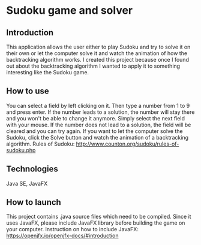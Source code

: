 # Sudoku game and solver
## Introduction
This application allows the user either to play Sudoku and try to solve it on their own or let the computer solve it and watch the animation of how the backtracking algorithm works.
I created this project because once I found out about the backtracking algorithm I wanted to apply it to something interesting like the Sudoku game.
## How to use
You can select a field by left clicking on it. Then type a number from 1 to 9 and press enter. If the number leads to a solution, the number will stay there and you won't be able to change it anymore. Simply select the next field with your mouse. If the number does not lead to a solution, the field will be cleared and you can try again.
If you want to let the computer solve the Sudoku, click the Solve button and watch the animation of a backtracking algorithm.
Rules of Sudoku: http://www.counton.org/sudoku/rules-of-sudoku.php
## Technologies
Java SE, JavaFX
## How to launch
This project contains .java source files which need to be compiled. Since it uses JavaFX, please include JavaFX library before building the game on your computer.
Instruction on how to include JavaFX: https://openjfx.io/openjfx-docs/#introduction

